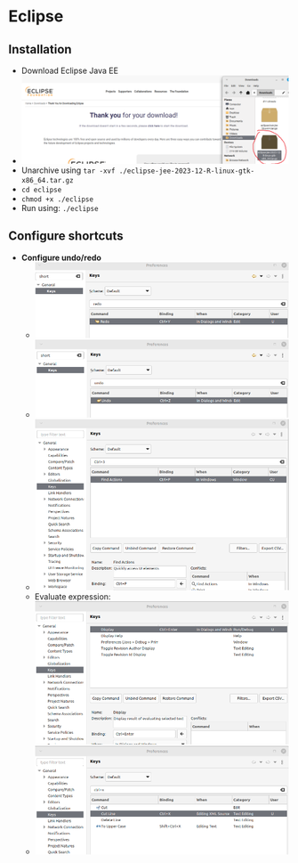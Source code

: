 # Eclipse

## Installation
- Download Eclipse Java EE
- <img src="./forReadme/img1.png" alt="Image Description"   />
- Unarchive using `tar -xvf ./eclipse-jee-2023-12-R-linux-gtk-x86_64.tar.gz `
- `cd eclipse`
- `chmod +x ./eclipse`
- Run using: `./eclipse`

## Configure shortcuts
- **Configure undo/redo**
    - <img src="./forReadme/img2.png" alt="Image Description"   />
    - <img src="./forReadme/img3.png" alt="Image Description"   />
    - <img src="./forReadme/img4.png" alt="Image Description"   />
    - Evaluate expression: <img src="./forReadme/img5.png" alt="Image Description"   />
    - <img src="./forReadme/img6.png" alt="Image Description"   />



